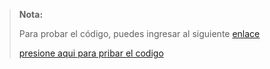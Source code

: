 > **Nota:**
>
> Para probar el código, puedes ingresar al siguiente [enlace](https://jonathann-h.github.io/ModoClaroOscuro/)
>
> [presione aqui para pribar el codigo](https://jonathann-h.github.io/ModoClaroOscuro/)

